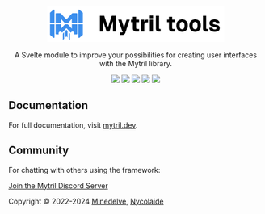 <div align="center">

<a href="https://mytril.dev" target="_blank">
  <picture>
    <img alt="Mytril Library" src="https://github.com/minedelve/mytril/blob/main/assets/mytril-tools_logo.png" width="350" height="70" style="max-width: 100%;">
  </picture>
</a>

A Svelte module to improve your possibilities for creating user interfaces with the Mytril library.

[![][version]](https://github.com/minedelve/mytril/releases?q=mytril-tools&expanded=true)
[![][installs]](https://www.npmjs.com/package/mytril-tools)
[![][installs-this-month]](https://www.npmjs.com/package/mytril-tools)
[![][license]](https://github.com/minedelve/mytril/blob/main/packages/tools/LICENSE.md)
[![][discord]](https://discord.gg/CmtVqtSzHP)

</div>


## Documentation

For full documentation, visit [mytril.dev](https://mytril.dev).

## Community

For chatting with others using the framework:

[Join the Mytril Discord Server](https://discord.gg/CmtVqtSzHP)

Copyright © 2022-2024 [Minedelve](https://minedelve.com), [Nycolaide](https://github.com/Nycolaide)

[version]: https://img.shields.io/npm/v/mytril-tools.svg?label=Version&color=f58142
[license]: https://badgen.net/github/license/minedelve/mytril-tools?label=License&color=cc5640
[installs]: https://badgen.net/npm/dt/mytril-tools?label=NPM%20installs&color=40ba12
[installs-this-month]: https://badgen.net/npm/dm/mytril-tools?label=NPM%20installs&color=40ba12
[discord]: https://img.shields.io/discord/1093887038991896717?color=5865F2&label=Discord&logo=discord&logoColor=white
